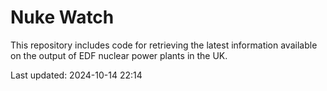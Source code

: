 # Nuke Watch

This repository includes code for retrieving the latest information available on the output of EDF nuclear power plants in the UK.

Last updated: 2024-10-14 22:14